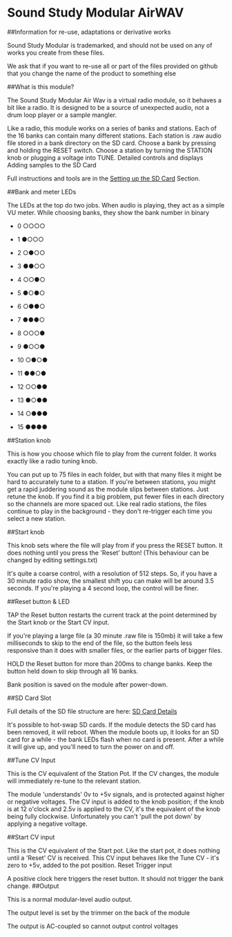 # Sound Study Modular AirWAV

##Information for re-use, adaptations or derivative works

Sound Study Modular is trademarked, and should not be used on any of works you create from these files.

We ask that if you want to re-use all or part of the files provided on github that you change the name of the product to something else

##What is this module?

The Sound Study Modular Air Wav is a virtual radio module, so it behaves a bit like a radio. It is designed to be a source of unexpected audio, not a drum loop player or a sample mangler.

Like a radio, this module works on a series of banks and stations. Each of the 16 banks can contain many different stations. Each station is .raw audio file stored in a bank directory on the SD card. Choose a bank by pressing and holding the RESET switch. Choose a station by turning the STATION knob or plugging a voltage into TUNE.
Detailed controls and displays
Adding samples to the SD Card

Full instructions and tools are in the <a href="http://www.soundstudymodular.com/assembly-instructions/air-wav-assembly-instructions/#sdCard">Setting up the SD Card</a> Section.

##Bank and meter LEDs

The LEDs at the top do two jobs. When audio is playing, they act as a simple VU meter. While choosing banks, they show the bank number in binary

- 0 ○○○○

- 1 ●○○○

- 2 ○●○○

- 3 ●●○○

- 4 ○○●○

- 5 ●○●○

- 6 ○●●○

- 7 ●●●○

- 8 ○○○●

- 9 ●○○●

- 10 ○●○●

- 11 ●●○●

- 12 ○○●●

- 13 ●○●●

- 14 ○●●●

- 15 ●●●●

##Station knob

This is how you choose which file to play from the current folder. It works exactly like a radio tuning knob.

You can put up to 75 files in each folder, but with that many files it might be hard to accurately tune to a station.
If you're between stations, you might get a rapid juddering sound as the module slips between stations. Just retune the knob. If you find it a big problem, put fewer files in each directory so the channels are more spaced out.
Like real radio stations, the files continue to play in the background - they don't re-trigger each time you select a new station.

##Start knob

This knob sets where the file will play from if you press the RESET button. It does nothing until you press the 'Reset' button! (This behaviour can be changed by editing settings.txt)

It's quite a coarse control, with a resolution of 512 steps. So, if you have a 30 minute radio show, the smallest shift you can make will be around 3.5 seconds. If you're playing a 4 second loop, the control will be finer.

##Reset button & LED

TAP the Reset button restarts the current track at the point determined by the Start knob or the Start CV input.

If you're playing a large file (a 30 minute .raw file is 150mb) it will take a few milliseconds to skip to the end of the file, so the button feels less responsive than it does with smaller files, or the earlier parts of bigger files.

HOLD the Reset button for more than 200ms to change banks. Keep the button held down to skip through all 16 banks.

Bank position is saved on the module after power-down.

##SD Card Slot

Full details of the SD file structure are here: <a href="http://www.soundstudymodular.com/assembly-instructions/air-wav-assembly-instructions/#sdCard">SD Card Details</a>

It's possible to hot-swap SD cards. If the module detects the SD card has been removed, it will reboot. When the module boots up, it looks for an SD card for a while - the bank LEDs flash when no card is present. After a while it will give up, and you'll need to turn the power on and off.

##Tune CV Input

This is the CV equivalent of the Station Pot. If the CV changes, the module will immediately re-tune to the relevant station.

The module 'understands' 0v to +5v signals, and is protected against higher or negative voltages.
The CV input is added to the knob position; if the knob is at 12 o'clock and 2.5v is applied to the CV, it's the equivalent of the knob being fully clockwise. Unfortunately you can't 'pull the pot down' by applying a negative voltage.

##Start CV input

This is the CV equivalent of the Start pot. Like the start pot, it does nothing until a 'Reset' CV is received. This CV input behaves like the Tune CV - it's zero to +5v, added to the pot position.
Reset Trigger input

A positive clock here triggers the reset button. It should not trigger the bank change.
##Output

This is a normal modular-level audio output.

The output level is set by the trimmer on the back of the module

The output is AC-coupled so cannot output control voltages
